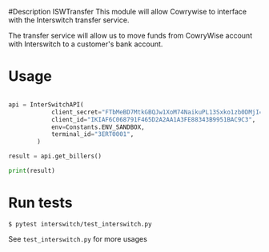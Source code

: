 #Description
ISWTransfer
This module will allow Cowrywise to interface with the Interswitch transfer service.

The transfer service will allow us to move funds from CowryWise account with Interswitch to a customer's bank account.

# Usage
```python

api = InterSwitchAPI(
            client_secret="FTbMeBD7MtkGBQJw1XoM74NaikuPL13Sxko1zb0DMjI=",
            client_id="IKIAF6C068791F465D2A2AA1A3FE88343B9951BAC9C3",
            env=Constants.ENV_SANDBOX,
            terminal_id="3ERT0001",
        )

result = api.get_billers()

print(result)
```

# Run tests
```
$ pytest interswitch/test_interswitch.py
```
See `test_interswitch.py` for more usages